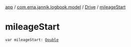 [app](../../index.md) / [com.ema.jannik.logbook.model](../index.md) / [Drive](index.md) / [mileageStart](./mileage-start.md)

# mileageStart

`var mileageStart: `[`Double`](https://kotlinlang.org/api/latest/jvm/stdlib/kotlin/-double/index.html)